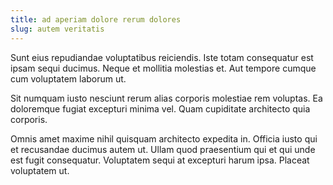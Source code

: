 ```yaml
---
title: ad aperiam dolore rerum dolores
slug: autem veritatis
---
```


Sunt eius repudiandae voluptatibus reiciendis. Iste totam consequatur est ipsam sequi ducimus. Neque et mollitia molestias et. Aut tempore cumque cum voluptatem laborum ut.

Sit numquam iusto nesciunt rerum alias corporis molestiae rem voluptas. Ea doloremque fugiat excepturi minima vel. Quam cupiditate architecto quia corporis.

Omnis amet maxime nihil quisquam architecto expedita in. Officia iusto qui et recusandae ducimus autem ut. Ullam quod praesentium qui et qui unde est fugit consequatur. Voluptatem sequi at excepturi harum ipsa. Placeat voluptatem ut.
